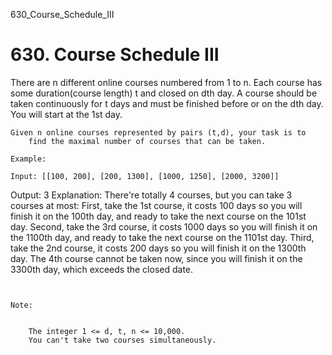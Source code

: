 630_Course_Schedule_III
# 630. Course Schedule III

There are n different online courses numbered from 1 to
        n. Each course has some duration(course length) t and closed on
        dth day. A course should be taken continuously for
        t days and must be finished before or on the dth day.
        You will start at the 1st day.

    Given n online courses represented by pairs (t,d), your task is to
        find the maximal number of courses that can be taken.

    Example:

    Input: [[100, 200], [200, 1300], [1000, 1250], [2000, 3200]]
Output: 3
Explanation:
There're totally 4 courses, but you can take 3 courses at most:
First, take the 1st course, it costs 100 days so you will finish it on the 100th day, and ready to take the next course on the 101st day.
Second, take the 3rd course, it costs 1000 days so you will finish it on the 1100th day, and ready to take the next course on the 1101st day.
Third, take the 2nd course, it costs 200 days so you will finish it on the 1300th day.
The 4th course cannot be taken now, since you will finish it on the 3300th day, which exceeds the closed date.

     

    Note:

    
        The integer 1 <= d, t, n <= 10,000.
        You can't take two courses simultaneously.